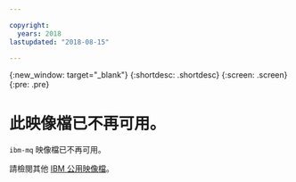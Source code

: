 ```yaml
---

copyright:
  years: 2018
lastupdated: "2018-08-15"

---
```


{:new_window: target="_blank"}
{:shortdesc: .shortdesc}
{:screen: .screen}
{:pre: .pre}

# 此映像檔已不再可用。

`ibm-mq` 映像檔已不再可用。

請檢閱其他 [IBM 公用映像檔](/docs/services/RegistryImages/index.html#ibm_images)。
